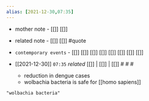 ```yaml
---
alias: [2021-12-30,07:35]
---
```

- mother note - [[]] [[]]
- related note - [[]] [[]] #quote 
- `contemporary events` - [[]] [[]] [[]] [[]] [[]] [[]] [[]] [[]]

- [[2021-12-30]]  `07:35` _related_ [[]] | [[]] | [[]] # # #
	- reduction in dengue cases
	- wolbachia bacteria is safe for [[homo sapiens]]

```query
"wolbachia bacteria"
```